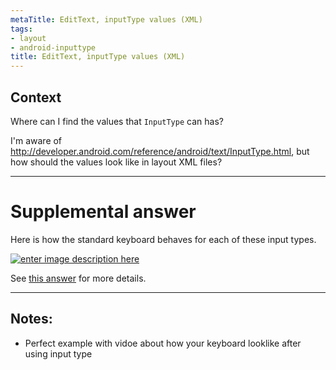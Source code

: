 ```yaml
---
metaTitle: EditText, inputType values (XML)
tags:
- layout
- android-inputtype
title: EditText, inputType values (XML)
---
```


## Context

Where can I find the values that `InputType` can has?


I'm aware of <http://developer.android.com/reference/android/text/InputType.html>, but how should the values look like in layout XML files?



---

Supplemental answer
===================


Here is how the standard keyboard behaves for each of these input types. 


[![enter image description here](https://i.stack.imgur.com/tO65g.gif)](https://i.stack.imgur.com/tO65g.gif)


See [this answer](https://stackoverflow.com/a/49622027/3681880) for more details.



---

## Notes:

- Perfect example with vidoe about how your keyboard looklike after using input type


